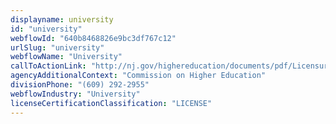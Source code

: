 ```yaml
---
displayname: university
id: "university"
webflowId: "640b8468826e9bc3df767c12"
urlSlug: "university"
webflowName: "University"
callToActionLink: "http://nj.gov/highereducation/documents/pdf/Licensure/LicensureRules.pdf"
agencyAdditionalContext: "Commission on Higher Education"
divisionPhone: "(609) 292-2955"
webflowIndustry: "University"
licenseCertificationClassification: "LICENSE"
---
```

